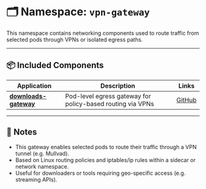 # 🗂️ Namespace: `vpn-gateway`

This namespace contains networking components used to route traffic from selected pods through VPNs or isolated egress paths.

---

## 📦 Included Components

| Application                                   | Description                                                | Links                                                                               |
|-----------------------------------------------|------------------------------------------------------------|-------------------------------------------------------------------------------------|
| [**downloads-gateway**](./downloads-gateway/) | Pod-level egress gateway for policy-based routing via VPNs | [GitHub](https://github.com/angelnu/helm-charts/tree/main/charts/downloads-gateway) |

---

## 📎 Notes

- This gateway enables selected pods to route their traffic through a VPN tunnel (e.g. Mullvad).
- Based on Linux routing policies and iptables/ip rules within a sidecar or network namespace.
- Useful for downloaders or tools requiring geo-specific access (e.g. streaming APIs).
